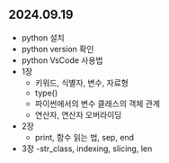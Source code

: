 ## 2024.09.19

- python 설치 
- python version 확인 
- python VsCode 사용법
- 1장
    - 키워드, 식별자, 변수, 자료형
    - type()
    - 파이썬에서의 변수 클래스의 객체 관계
    - 연산자, 연산자 오버라이딩
- 2장
    - print, 함수 읽는 법, sep, end
- 3장
    -str_class, indexing, slicing, len